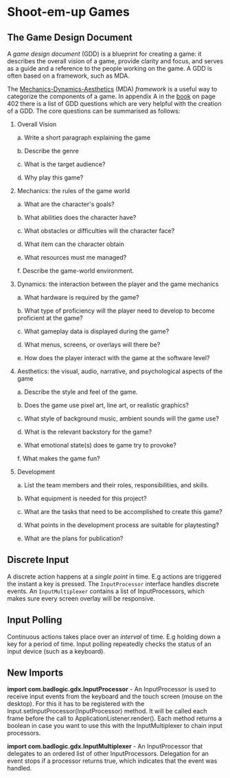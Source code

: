 # Shoot-em-up Games

## The Game Design Document
A _game design document_ (GDD) is a blueprint for creating a game: it describes the overall vision of a game, provide clarity and focus, and serves as a guide and a reference to the people working on the game.
A GDD is often based on a framework, such as MDA.

The [Mechanics-Dynamics-Aesthetics](https://en.wikipedia.org/wiki/MDA_framework) (MDA) _framework_ is a useful way to categorize the components of a game.
In appendix A in the [book](https://www.apress.com/gp/book/9781484233238) on page 402 there is a list of GDD questions which are very helpful with the creation of a GDD.
The core questions can be summarised as follows: 
1. Overall Vision

    a. Write a short paragraph explaining the game
    
    b. Describe the genre
    
    c. What is the target audience?
    
    d. Why play this game?
    
2. Mechanics: the rules of the game world

    a. What are the character's goals?
    
    b. What abilities does the character have?
    
    c. What obstacles or difficulties will the character face?
    
    d. What item can the character obtain
    
    e. What resources must me managed?
    
    f. Describe the game-world environment.  

3. Dynamics: the interaction between the player and the game mechanics

    a. What hardware is required by the game?
    
    b. What type of proficiency will the player need to develop to become proficient at the game?
    
    c. What gameplay data is displayed during the game?
    
    d. What menus, screens, or overlays will there be?
    
    e. How does the player interact with the game at the software level?

4. Aesthetics: the visual, audio, narrative, and psychological aspects of the game

    a. Describe the style and feel of the game.
    
    b. Does the game use pixel art, line art, or realistic graphics?
    
    c. What style of background music, ambient sounds will the game use?
    
    d. What is the relevant backstory for the game?
    
    e. What emotional state(s) does te game try to provoke?
    
    f. What makes the game fun?
        
5. Development

    a. List the team members and their roles, responsibilities, and skills.
    
    b. What equipment is needed for this project?
    
    c. What are the tasks that need to be accomplished to create this game?
    
    d. What points in the development process are suitable for playtesting?
    
    e. What are the plans for publication?    

## Discrete Input
A discrete action happens at a _single point_ in time. E.g actions are triggered the instant a key is pressed.
The ```InputProcessor``` interface handles discrete events.
An ```InputMultiplexer``` contains a list of InputProcessors, which makes sure every screen overlay will be responsive.  

## Input Polling
Continuous actions takes place over an _interval_ of time. E.g holding down a key for a period of time.
Input polling repeatedly checks the status of an input device (such as a keyboard).

## New Imports

**import com.badlogic.gdx.InputProcessor** - An InputProcessor is used to receive input events from the keyboard and the touch screen (mouse on the desktop). For this it has to be registered with the Input.setInputProcessor(InputProcessor) method. It will be called each frame before the call to ApplicationListener.render(). Each method returns a boolean in case you want to use this with the InputMultiplexer to chain input processors.

**import com.badlogic.gdx.InputMultiplexer** - An InputProcessor that delegates to an ordered list of other InputProcessors. Delegation for an event stops if a processor returns true, which indicates that the event was handled.


